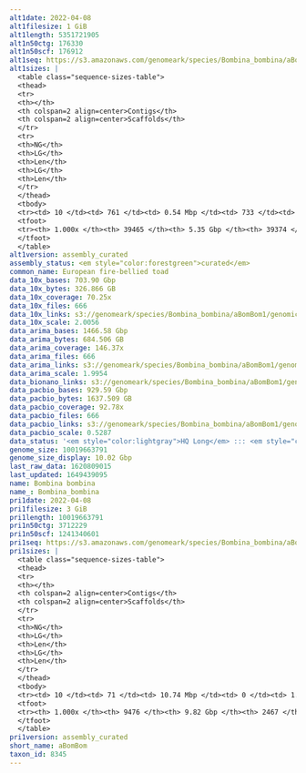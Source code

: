 ```yaml
---
alt1date: 2022-04-08
alt1filesize: 1 GiB
alt1length: 5351721905
alt1n50ctg: 176330
alt1n50scf: 176912
alt1seq: https://s3.amazonaws.com/genomeark/species/Bombina_bombina/aBomBom1/assembly_curated/aBomBom1.alt.cur.20220408.fasta.gz
alt1sizes: |
  <table class="sequence-sizes-table">
  <thead>
  <tr>
  <th></th>
  <th colspan=2 align=center>Contigs</th>
  <th colspan=2 align=center>Scaffolds</th>
  </tr>
  <tr>
  <th>NG</th>
  <th>LG</th>
  <th>Len</th>
  <th>LG</th>
  <th>Len</th>
  </tr>
  </thead>
  <tbody>
  <tr><td> 10 </td><td> 761 </td><td> 0.54 Mbp </td><td> 733 </td><td> 0.54 Mbp </td></tr>  <tr><td> 20 </td><td> 1937 </td><td> 388.12 Kbp </td><td> 1898 </td><td> 392.10 Kbp </td></tr>  <tr><td> 30 </td><td> 3523 </td><td> 293.48 Kbp </td><td> 3475 </td><td> 295.29 Kbp </td></tr>  <tr><td> 40 </td><td> 5614 </td><td> 225.43 Kbp </td><td> 5557 </td><td> 226.40 Kbp </td></tr>  <tr style="background-color:#cccccc;"><td> 50 </td><td> 8305 </td><td> 176.33 Kbp </td><td> 8242 </td><td> 176.91 Kbp </td></tr>  <tr><td> 60 </td><td> 11711 </td><td> 141.00 Kbp </td><td> 11643 </td><td> 141.30 Kbp </td></tr>  <tr><td> 70 </td><td> 15917 </td><td> 115.39 Kbp </td><td> 15846 </td><td> 115.53 Kbp </td></tr>  <tr><td> 80 </td><td> 21052 </td><td> 93.63 Kbp </td><td> 20980 </td><td> 93.72 Kbp </td></tr>  <tr><td> 90 </td><td> 27604 </td><td> 70.02 Kbp </td><td> 27530 </td><td> 70.11 Kbp </td></tr>  <tr><td> 100 </td><td> 39464 </td><td> 202  bp </td><td> 39373 </td><td> 202  bp </td></tr>  </tbody>
  <tfoot>
  <tr><th> 1.000x </th><th> 39465 </th><th> 5.35 Gbp </th><th> 39374 </th><th> 5.35 Gbp </th></tr>
  </tfoot>
  </table>
alt1version: assembly_curated
assembly_status: <em style="color:forestgreen">curated</em>
common_name: European fire-bellied toad
data_10x_bases: 703.90 Gbp
data_10x_bytes: 326.866 GB
data_10x_coverage: 70.25x
data_10x_files: 666
data_10x_links: s3://genomeark/species/Bombina_bombina/aBomBom1/genomic_data/10x/<br>
data_10x_scale: 2.0056
data_arima_bases: 1466.58 Gbp
data_arima_bytes: 684.506 GB
data_arima_coverage: 146.37x
data_arima_files: 666
data_arima_links: s3://genomeark/species/Bombina_bombina/aBomBom1/genomic_data/arima/<br>
data_arima_scale: 1.9954
data_bionano_links: s3://genomeark/species/Bombina_bombina/aBomBom1/genomic_data/bionano/<br>
data_pacbio_bases: 929.59 Gbp
data_pacbio_bytes: 1637.509 GB
data_pacbio_coverage: 92.78x
data_pacbio_files: 666
data_pacbio_links: s3://genomeark/species/Bombina_bombina/aBomBom1/genomic_data/pacbio/<br>
data_pacbio_scale: 0.5287
data_status: '<em style="color:lightgray">HQ Long</em> ::: <em style="color:forestgreen">Long</em> ::: <em style="color:forestgreen">Short</em> ::: <em style="color:forestgreen">Phasing</em> ::: <em style="color:forestgreen">Scaffolding</em>'
genome_size: 10019663791
genome_size_display: 10.02 Gbp
last_raw_data: 1620809015
last_updated: 1649439095
name: Bombina bombina
name_: Bombina_bombina
pri1date: 2022-04-08
pri1filesize: 3 GiB
pri1length: 10019663791
pri1n50ctg: 3712229
pri1n50scf: 1241340601
pri1seq: https://s3.amazonaws.com/genomeark/species/Bombina_bombina/aBomBom1/assembly_curated/aBomBom1.pri.cur.20220408.fasta.gz
pri1sizes: |
  <table class="sequence-sizes-table">
  <thead>
  <tr>
  <th></th>
  <th colspan=2 align=center>Contigs</th>
  <th colspan=2 align=center>Scaffolds</th>
  </tr>
  <tr>
  <th>NG</th>
  <th>LG</th>
  <th>Len</th>
  <th>LG</th>
  <th>Len</th>
  </tr>
  </thead>
  <tbody>
  <tr><td> 10 </td><td> 71 </td><td> 10.74 Mbp </td><td> 0 </td><td> 1.60 Gbp </td></tr>  <tr><td> 20 </td><td> 181 </td><td> 7.65 Mbp </td><td> 1 </td><td> 1.45 Gbp </td></tr>  <tr><td> 30 </td><td> 325 </td><td> 5.99 Mbp </td><td> 1 </td><td> 1.45 Gbp </td></tr>  <tr><td> 40 </td><td> 508 </td><td> 4.79 Mbp </td><td> 2 </td><td> 1.30 Gbp </td></tr>  <tr style="background-color:#cccccc;"><td> 50 </td><td> 739 </td><td style="background-color:#88ff88;"> 3.71 Mbp </td><td> 3 </td><td style="background-color:#88ff88;"> 1.24 Gbp </td></tr>  <tr><td> 60 </td><td> 1044 </td><td> 2.79 Mbp </td><td> 4 </td><td> 1.17 Gbp </td></tr>  <tr><td> 70 </td><td> 1460 </td><td> 2.01 Mbp </td><td> 5 </td><td> 1.16 Gbp </td></tr>  <tr><td> 80 </td><td> 2067 </td><td> 1.29 Mbp </td><td> 6 </td><td> 0.64 Gbp </td></tr>  <tr><td> 90 </td><td> 3184 </td><td> 0.58 Mbp </td><td> 8 </td><td> 291.27 Mbp </td></tr>  <tr><td> 100 </td><td> 9475 </td><td> 305  bp </td><td> 2466 </td><td> 711  bp </td></tr>  </tbody>
  <tfoot>
  <tr><th> 1.000x </th><th> 9476 </th><th> 9.82 Gbp </th><th> 2467 </th><th> 10.02 Gbp </th></tr>
  </tfoot>
  </table>
pri1version: assembly_curated
short_name: aBomBom
taxon_id: 8345
---
```

